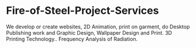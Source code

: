 # Fire-of-Steel-Project-Services
We develop or create websites, 2D Animation, print on garment, do Desktop Publishing work and Graphic Design, Wallpaper Design and Print. 3D Printing Technology.. Frequency Analysis of Radiation.
